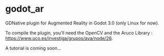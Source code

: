 # godot_ar

GDNative plugin for Augmented Reality in Godot 3.0 (only Linux for now).

To compile the plugin, you'll need the OpenCV and the Aruco Library : https://www.uco.es/investiga/grupos/ava/node/26.

A tutorial is coming soon...
